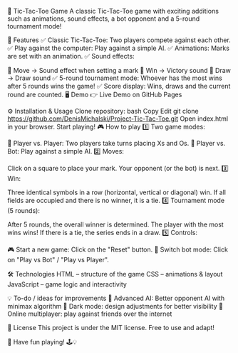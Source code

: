 📝 Tic-Tac-Toe Game
A classic Tic-Tac-Toe game with exciting additions such as animations, sound effects, a bot opponent and a 5-round tournament mode!

🚀 Features
✅ Classic Tic-Tac-Toe: Two players compete against each other.
✅ Play against the computer: Play against a simple AI.
✅ Animations: Marks are set with an animation.
✅ Sound effects:

🏁 Move → Sound effect when setting a mark
🎉 Win → Victory sound
🤝 Draw → Draw sound
✅ 5-round tournament mode: Whoever has the most wins after 5 rounds wins the game!
✅ Score display: Wins, draws and the current round are counted.
🖥️ Demo
👉 Live Demo on GitHub Pages

⚙️ Installation & Usage
Clone repository:
bash
Copy
Edit
git clone https://github.com/DenisMichalski/Project-Tic-Tac-Toe.git
Open index.html in your browser.
Start playing!
🎮 How to play
1️⃣ Two game modes:

👤 Player vs. Player: Two players take turns placing Xs and Os.
🤖 Player vs. Bot: Play against a simple AI.
2️⃣ Moves:

Click on a square to place your mark.
Your opponent (or the bot) is next.
3️⃣ Win:

Three identical symbols in a row (horizontal, vertical or diagonal) win.
If all fields are occupied and there is no winner, it is a tie.
4️⃣ Tournament mode (5 rounds):

After 5 rounds, the overall winner is determined.
The player with the most wins wins!
If there is a tie, the series ends in a draw.
5️⃣ Controls:

🎮 Start a new game: Click on the "Reset" button.
🤖 Switch bot mode: Click on "Play vs Bot" / "Play vs Player".

🛠 Technologies
HTML – structure of the game
CSS – animations & layout
JavaScript – game logic and interactivity

💡 To-do / ideas for improvements
🔹 Advanced AI: Better opponent AI with minimax algorithm
🔹 Dark mode: design adjustments for better visibility
🔹 Online multiplayer: play against friends over the internet

📜 License
This project is under the MIT license. Free to use and adapt!

🎉 Have fun playing! 🕹️💡